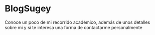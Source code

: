 # BlogSugey
Conoce un poco de mi recorrido académico, además de unos detalles sobre mi y si te interesa una forma de contactarme personalmente
